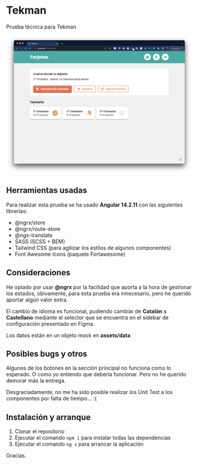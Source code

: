 # Tekman

Prueba técnica para Tekman

![](tekman_app.png)

## Herramientas usadas

Para realizar esta prueba se ha usado **Angular 14.2.11** con las siguientes librerías:
- @ngrx/store
- @ngrx/route-store
- @ngx-translate
- SASS (SCSS + BEM)
- Tailwind CSS (para agilizar los estilos de algunos componentes)
- Font Awesome Icons (paquete Fortawesome)

## Consideraciones

He optado por usar **@ngrx** por la facilidad que aporta a la hora de gestionar los estados, obivamente, para esta prueba era innecesario, pero he querido aportar algún valor extra.

El cambio de idioma es funcional, pudiendo cambiar de **Catalán** a **Castellano** mediante el selector que se encuentra en el sidebar de configuración presentado en Figma.

Los datos están en un objeto mock en **assets/data**

## Posibles bugs y otros

Algunos de los botones en la sección principal no funciona como lo esperado. O como yo entiendo que debería funcionar. Pero no he querido demorar más la entrega.

Desgraciadamente, no me ha sido posible realizar los Unit Test a los componentes por falta de tiempo... :(

## Instalación y arranque

1. Clonar el repositorio
2. Ejecutar el comando ```npm i``` para instalar todas las dependencias
3. Ejecutar el comando ```ng s``` para arrancar la aplicación


Gracias.